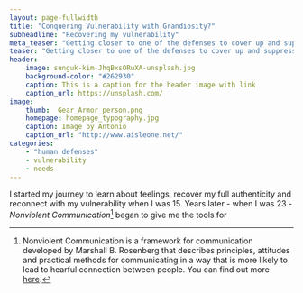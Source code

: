 ```yaml
---
layout: page-fullwidth
title: "Conquering Vulnerability with Grandiosity?"
subheadline: "Recovering my vulnerability"
meta_teaser: "Getting closer to one of the defenses to cover up and suppress feeling vulnerable."
teaser: "Getting closer to one of the defenses to cover up and suppress feeling vulnerable."
header:
    image: sunguk-kim-JhqBxsORuXA-unsplash.jpg
    background-color: "#262930"
    caption: This is a caption for the header image with link
    caption_url: https://unsplash.com/
image:
    thumb:  Gear_Armor_person.png
    homepage: homepage_typography.jpg
    caption: Image by Antonio
    caption_url: "http://www.aisleone.net/"
categories:
    - "human defenses"
    - vulnerability
    - needs
---
```

<!--more-->



I started my journey to learn about feelings, recover my full authenticity and reconnect with my vulnerability when I was 15. Years later - when I was 23 - <dfn>Nonviolent Communication</dfn>[^1] began to give me the tools for 



[^1]: Nonviolent Communication is a framework for communication developed by Marshall B. Rosenberg that describes principles, attitudes and practical methods for communicating in a way that is more likely to lead to hearful connection between people. You can find out more [here](https://thefearlessheart.org/nvc-reference-materials/basics-of-nonviolent-communication/).


